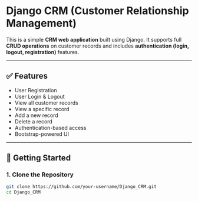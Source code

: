 # Django CRM (Customer Relationship Management)

This is a simple **CRM web application** built using Django. It supports full **CRUD operations** on customer records and includes **authentication (login, logout, registration)** features.

---

## ✅ Features

- User Registration
- User Login & Logout
- View all customer records
- View a specific record
- Add a new record
- Delete a record
- Authentication-based access
- Bootstrap-powered UI

---

## 🚀 Getting Started

### 1. Clone the Repository

```bash
git clone https://github.com/your-username/Django_CRM.git
cd Django_CRM
